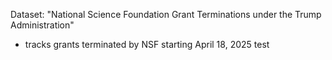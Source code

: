 Dataset: "National Science Foundation Grant Terminations under the Trump Administration"
- tracks grants terminated by NSF starting April 18, 2025
test
 
 
